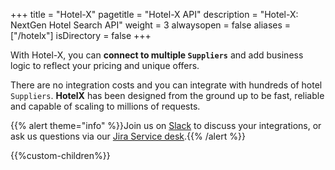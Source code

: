 +++
title = "Hotel-X"
pagetitle = "Hotel-X API"
description = "Hotel-X: NextGen Hotel Search API"
weight = 3
alwaysopen = false
aliases = ["/hotelx"]
isDirectory = false
+++

With Hotel-X, you can **connect to multiple `Suppliers`** and add business logic to reflect your pricing and unique offers.

There are no integration costs and you can integrate with hundreds of hotel `Suppliers`. **HotelX** has been designed from the ground up to be fast, reliable and capable of scaling to millions of requests. 

{{% alert theme="info" %}}Join us on [Slack](https://slack.travelgatex.com/) to discuss your integrations, or ask us questions via our [Jira Service desk](https://xmltravelgate.atlassian.net/servicedesk/customer/portal/7).{{% /alert %}}

{{%custom-children%}}
